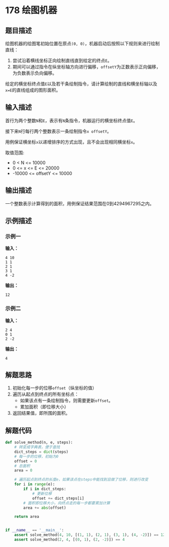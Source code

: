# 178 绘图机器

## 题目描述

绘图机器的绘图笔初始位置在原点`(0, 0)`，机器启动后按照以下规则来进行绘制直线：

1. 尝试沿着横线坐标正向绘制直线直到给定的终点`E`。
2. 期间可以通过指令在纵坐标轴方向进行偏移，`offsetY`为正数表示正向偏移，为负数表示负向偏移。

给定的横坐标终点值`E`以及若干条绘制指令，请计算绘制的直线和横坐标轴以及`x=E`的直线组成的图形面积。

## 输入描述

首行为两个整数`N`和`E`，表示有`N`条指令，机器运行的横坐标终点值`E`。

接下来`N`行每行两个整数表示一条绘制指令`x offsetY`。

用例保证横坐标`x`以递增排序的方式出现，且不会出现相同横坐标`x`。

取值范围:

- 0 < N <= 10000
- 0 <= x <= E <= 20000
- -10000 <= offsetY <= 10000

## 输出描述

一个整数表示计算得到的面积，用例保证结果范围在0到4294967295之内。

## 示例描述

### 示例一

**输入：**

```text
4 10
1 1
2 1
3 1
4 -2
```

**输出：**

```text
12
```

### 示例二

**输入：**

```text
2 4
0 1
2 -2
```

**输出：**

```text
4
```

## 解题思路

1. 初始化每一步的位移`offset`（纵坐标的值）
2. 遍历从起点到终点的所有坐标点：
    - 如果该点有一条绘制指令，则需要更新`offset`。
    - 累加面积（即位移大小）
3. 返回结果值，即所围的面积。

## 解题代码

```python
def solve_method(n, e, steps):
    # 转变成字典表，便于查找
    dict_steps = dict(steps)
    # 每一步的位移，初始为0
    offset = 0
    # 总面积
    area = 0

    # 遍历起点到终点的长度e，如果该点在steps中能找到且做了位移，则进行改变
    for i in range(e):
        if i in dict_steps:
            # 更新位移
            offset += dict_steps[i]
        # 面积即位移大小，向终点走的每一步都要累加计算
        area += abs(offset)

    return area


if __name__ == '__main__':
    assert solve_method(4, 10, [(1, 1), (2, 1), (3, 1), (4, -2)]) == 12
    assert solve_method(2, 4, [(0, 1), (2, -2)]) == 4
```



